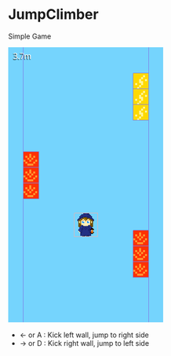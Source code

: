 # JumpClimber

Simple Game

![](demo.gif)

- <- or A : Kick left wall, jump to right side
- -> or D : Kick right wall, jump to left side
